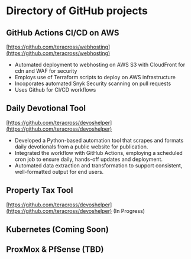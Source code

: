 # Directory of GitHub projects

## GitHub Actions CI/CD on AWS 
[https://github.com/teracross/webhosting](https://github.com/teracross/webhosting)
- Automated deployment to webhosting on AWS S3 with CloudFront for cdn and WAF for security
- Employs use of Terraform scripts to deploy on AWS infrastructure
- Incoporates automated Snyk Security scanning on pull requests
- Uses Github for CI/CD workflows

## Daily Devotional Tool
[https://github.com/teracross/devoshelper](https://github.com/teracross/devoshelper)
- Developed a Python-based automation tool that scrapes and formats daily devotionals from a public website for publication.
- Integrated the workflow with GitHub Actions, employing a scheduled cron job to ensure daily, hands-off updates and deployment.
- Automated data extraction and transformation to support consistent, well-formatted output for end users.

## Property Tax Tool
[https://github.com/teracross/devoshelper](https://github.com/teracross/devoshelper)
(In Progress) 

## Kubernetes (Coming Soon)

## ProxMox & PfSense (TBD)
